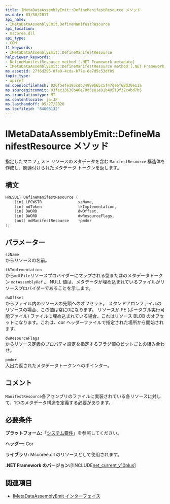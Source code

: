 ```yaml
---
title: IMetaDataAssemblyEmit::DefineManifestResource メソッド
ms.date: 03/30/2017
api_name:
- IMetaDataAssemblyEmit.DefineManifestResource
api_location:
- mscoree.dll
api_type:
- COM
f1_keywords:
- IMetaDataAssemblyEmit::DefineManifestResource
helpviewer_keywords:
- DefineManifestResource method [.NET Framework metadata]
- IMetaDataAssemblyEmit::DefineManifestResource method [.NET Framework metadata]
ms.assetid: 27f6d295-0fe9-4cda-b77e-6e7d5c53df09
topic_type:
- apiref
ms.openlocfilehash: 026f5efe195cdb34999b65c5f47de6f68d30e11a
ms.sourcegitcommit: 03fec33630b46e78d5e81e91b40518f32c4bd7b5
ms.translationtype: MT
ms.contentlocale: ja-JP
ms.lasthandoff: 05/27/2020
ms.locfileid: "84008132"
---
```

# <a name="imetadataassemblyemitdefinemanifestresource-method"></a>IMetaDataAssemblyEmit::DefineManifestResource メソッド
指定したマニフェスト リソースのメタデータを含む `ManifestResource` 構造体を作成し、関連付けられたメタデータ トークンを返します。  
  
## <a name="syntax"></a>構文  
  
```cpp  
HRESULT DefineManifestResource (  
    [in] LPCWSTR                szName,
    [in] mdToken                tkImplementation,
    [in] DWORD                  dwOffset,
    [in] DWORD                  dwResourceFlags,  
    [out] mdManifestResource    *pmdmr  
);  
```  
  
## <a name="parameters"></a>パラメーター  
 `szName`  
 からリソースの名前。  
  
 `tkImplementation`  
 から`mdtFile`リソースプロバイダーにマップされる型またはのメタデータトークン `mdtAssemblyRef` 。 NULL 値は、メタデータが埋め込まれているファイルがリソースプロバイダーであることを示します。  
  
 `dwOffset`  
 からファイル内のリソースの先頭へのオフセット。 スタンドアロンファイルのリソースの場合、この値は常に0になります。 リソースが PE (ポータブル実行可能ファイル) ファイルに埋め込まれている場合、これはリソース BLOB のオフセットになります。これは、cor ヘッダーファイルで指定された場所から開始されます。  
  
 `dwResourceFlags`  
 からリソース定義のプロパティ設定を指定するフラグ値のビットごとの組み合わせ。  
  
 `pmdmr`  
 入出力返されたメタデータトークンへのポインター。  
  
## <a name="remarks"></a>コメント  
 `ManifestResource`各アセンブリのファイルに実装されている各リソースに対して、1つのメタデータ構造を定義する必要があります。  
  
## <a name="requirements"></a>必要条件  
 **プラットフォーム:**「[システム要件](../../get-started/system-requirements.md)」を参照してください。  
  
 **ヘッダー:** Cor  
  
 **ライブラリ:** Mscoree.dll のリソースとして使用されます。  
  
 **.NET Framework のバージョン:**[!INCLUDE[net_current_v10plus](../../../../includes/net-current-v10plus-md.md)]  
  
## <a name="see-also"></a>関連項目

- [IMetaDataAssemblyEmit インターフェイス](imetadataassemblyemit-interface.md)
